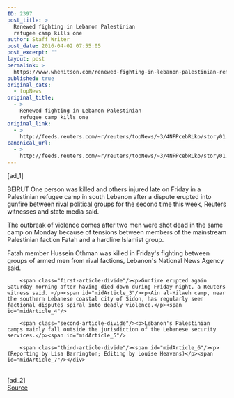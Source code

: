 ```yaml
---
ID: 2397
post_title: >
  Renewed fighting in Lebanon Palestinian
  refugee camp kills one
author: Staff Writer
post_date: 2016-04-02 07:55:05
post_excerpt: ""
layout: post
permalink: >
  https://www.whenitson.com/renewed-fighting-in-lebanon-palestinian-refugee-camp-kills-one/
published: true
original_cats:
  - topNews
original_title:
  - >
    Renewed fighting in Lebanon Palestinian
    refugee camp kills one
original_link:
  - >
    http://feeds.reuters.com/~r/reuters/topNews/~3/4NFPcebRLko/story01.htm
canonical_url:
  - >
    http://feeds.reuters.com/~r/reuters/topNews/~3/4NFPcebRLko/story01.htm
---
```

 [ad_1]
<br><div id="articleText">
<span id="midArticle_start"/>

<span class="focusParagraph" readability="5"><p><span class="articleLocation">BEIRUT</span> One person was killed and others injured late on Friday in a Palestinian refugee camp in south Lebanon after a dispute erupted into gunfire between rival political groups for the second time this week, Reuters witnesses and state media said. </p></span><span id="midArticle_0"/><p>The outbreak of violence comes after two men were shot dead in the same camp on Monday because of tensions between members of the mainstream Palestinian faction Fatah and a hardline Islamist group.</p><span id="midArticle_1"/><p>Fatah member Hussein Othman was killed in Friday's fighting between groups of armed men from rival factions, Lebanon's National News Agency said. </p><span id="midArticle_2"/>
        
        <span class="first-article-divide"/><p>Gunfire erupted again Saturday morning after having died down during Friday night, a Reuters witness said. </p><span id="midArticle_3"/><p>Ain al-Hilweh camp, near the southern Lebanese coastal city of Sidon, has regularly seen factional disputes spiral into deadly violence.</p><span id="midArticle_4"/>
        
        <span class="second-article-divide"/><p>Lebanon's Palestinian camps mainly fall outside the jurisdiction of the Lebanese security services.</p><span id="midArticle_5"/>
        
        <span class="third-article-divide"/><span id="midArticle_6"/><p> (Reporting by Lisa Barrington; Editing by Louise Heavens)</p><span id="midArticle_7"/></div>
<br>[ad_2]
<br><a href="http://feeds.reuters.com/~r/reuters/topNews/~3/4NFPcebRLko/story01.htm">Source </a>